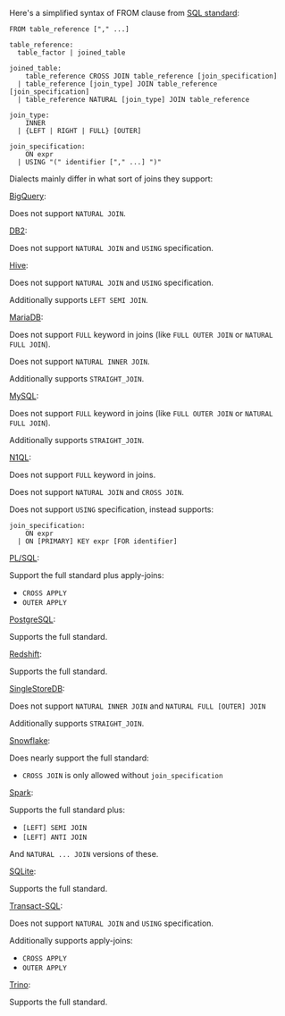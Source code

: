 Here's a simplified syntax of FROM clause from [SQL standard][]:

    FROM table_reference ["," ...]

    table_reference:
      table_factor | joined_table

    joined_table:
        table_reference CROSS JOIN table_reference [join_specification]
      | table_reference [join_type] JOIN table_reference [join_specification]
      | table_reference NATURAL [join_type] JOIN table_reference

    join_type:
        INNER
      | {LEFT | RIGHT | FULL} [OUTER]

    join_specification:
        ON expr
      | USING "(" identifier ["," ...] ")"

Dialects mainly differ in what sort of joins they support:

[BigQuery][]:

Does not support `NATURAL JOIN`.

[DB2][]:

Does not support `NATURAL JOIN` and `USING` specification.

[Hive][]:

Does not support `NATURAL JOIN` and `USING` specification.

Additionally supports `LEFT SEMI JOIN`.

[MariaDB][]:

Does not support `FULL` keyword in joins (like `FULL OUTER JOIN` or `NATURAL FULL JOIN`).

Does not support `NATURAL INNER JOIN`.

Additionally supports `STRAIGHT_JOIN`.

[MySQL][]:

Does not support `FULL` keyword in joins (like `FULL OUTER JOIN` or `NATURAL FULL JOIN`).

Additionally supports `STRAIGHT_JOIN`.

[N1QL][]:

Does not support `FULL` keyword in joins.

Does not support `NATURAL JOIN` and `CROSS JOIN`.

Does not support `USING` specification, instead supports:

    join_specification:
        ON expr
      | ON [PRIMARY] KEY expr [FOR identifier]

[PL/SQL][]:

Support the full standard plus apply-joins:

- `CROSS APPLY`
- `OUTER APPLY`

[PostgreSQL][]:

Supports the full standard.

[Redshift][]:

Supports the full standard.

[SingleStoreDB][]:

Does not support `NATURAL INNER JOIN` and `NATURAL FULL [OUTER] JOIN`

Additionally supports `STRAIGHT_JOIN`.

[Snowflake][]:

Does nearly support the full standard:

- `CROSS JOIN` is only allowed without `join_specification`

[Spark][]:

Supports the full standard plus:

- `[LEFT] SEMI JOIN`
- `[LEFT] ANTI JOIN`

And `NATURAL ... JOIN` versions of these.

[SQLite][]:

Supports the full standard.

[Transact-SQL][]:

Does not support `NATURAL JOIN` and `USING` specification.

Additionally supports apply-joins:

- `CROSS APPLY`
- `OUTER APPLY`

[Trino][]:

Supports the full standard.

[sql standard]: https://jakewheat.github.io/sql-overview/sql-2008-foundation-grammar.html#_7_5_from_clause
[bigquery]: https://cloud.google.com/bigquery/docs/reference/standard-sql/query-syntax#join_types
[db2]: https://www.ibm.com/docs/en/db2-for-zos/12?topic=clause-joined-table
[hive]: https://cwiki.apache.org/confluence/display/Hive/LanguageManual+Joins
[mariadb]: https://mariadb.com/kb/en/join-syntax/
[mysql]: https://dev.mysql.com/doc/refman/8.0/en/join.html
[n1ql]: https://docs.couchbase.com/server/current/n1ql/n1ql-language-reference/join.html
[pl/sql]: https://docs.oracle.com/database/121/SQLRF/statements_10002.htm#CHDIJFDJ
[postgresql]: https://www.postgresql.org/docs/current/sql-select.html
[redshift]: https://docs.aws.amazon.com/redshift/latest/dg/r_FROM_clause30.html
[singlestoredb]: https://docs.singlestore.com/managed-service/en/reference/sql-reference/data-manipulation-language-dml/select.html#join-and-subqueries
[snowflake]: https://docs.snowflake.com/en/sql-reference/constructs/join.html
[spark]: https://spark.apache.org/docs/latest/sql-ref-syntax-qry-select-join.html
[sqlite]: https://www.sqlite.org/syntax/join-clause.html
[transact-sql]: https://docs.microsoft.com/en-us/sql/t-sql/queries/from-transact-sql?view=sql-server-ver16
[trino]: https://github.com/trinodb/trino/blob/c7b26825218d5d11e9469984977dee6856f362ff/core/trino-parser/src/main/antlr4/io/trino/sql/parser/SqlBase.g4#L299
